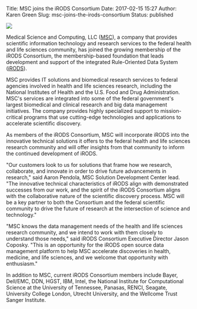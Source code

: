 Title: MSC joins the iRODS Consortium
Date: 2017-02-15 15:27
Author: Karen Green
Slug: msc-joins-the-irods-consortium
Status: published

<img src="{filename}/images/msc_logo.png" />

<br />

Medical Science and Computing, LLC ([MSC](http://www.mscweb.com/#science-technology-1)), a company that provides scientific information technology and research services to the federal health and life sciences community, has joined the growing membership of the iRODS Consortium, the membership-based foundation that leads development and support of the integrated Rule-Oriented Data System ([iRODS](https://irods.org)).
 
MSC provides IT solutions and biomedical research services to federal agencies involved in health and life sciences research, including the National Institutes of Health and the U.S. Food and Drug Administration. MSC's services are integrated into some of the federal government's largest biomedical and clinical research and big data management initiatives. The company provides highly specialized support to mission-critical programs that use cutting-edge technologies and applications to accelerate scientific discovery.
 
As members of the iRODS Consortium, MSC will incorporate iRODS into the innovative technical solutions it offers to the federal health and life sciences research community and will offer insights from that community to inform the continued development of iRODS.
 
"Our customers look to us for solutions that frame how we research, collaborate, and innovate in order to drive future advancements in research," said Aaron Pendola, MSC Solution Development Center lead. "The innovative technical characteristics of iRODS align with demonstrated successes from our work, and the spirit of the iRODS Consortium aligns with the collaborative nature of the scientific discovery process. MSC will be a key partner to both the Consortium and the federal scientific community to drive the future of research at the intersection of science and technology."
 
"MSC knows the data management needs of the health and life sciences research community, and we intend to work with them closely to understand those needs," said iRODS Consortium Executive Director Jason Coposky. "This is an opportunity for the iRODS open source data management platform to help MSC accelerate discoveries in health, medicine, and life sciences, and we welcome that opportunity with enthusiasm."
 
In addition to MSC, current iRODS Consortium members include Bayer, Dell/EMC, DDN, HGST, IBM, Intel, the National Institute for Computational Science at the University of Tennessee, Panasas, RENCI, Seagate, University College London, Utrecht University, and the Wellcome Trust Sanger Institute.
